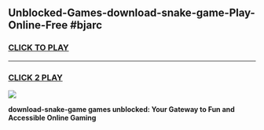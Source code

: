 
## Unblocked-Games-download-snake-game-Play-Online-Free #bjarc
<h3>
<a href="https://us.freeplayer.one?title=download-snake-game&ref=10M">CLICK TO PLAY</a></h3>
<hr>

<h3>
<a href="https://us.freeplayer.one?title=download-snake-game&ref=10M">CLICK 2 PLAY</a>
  
</h3>

<a href="https://us.freeplayer.one?title=download-snake-game&ref=10M"><img src="https://clearcache.store/games.png"></a>


**download-snake-game games unblocked: Your Gateway to Fun and Accessible Online Gaming**
